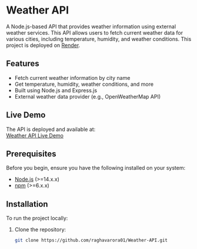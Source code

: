 # Weather API

A Node.js-based API that provides weather information using external weather services. This API allows users to fetch current weather data for various cities, including temperature, humidity, and weather conditions. This project is deployed on [Render](https://render.com).

## Features

- Fetch current weather information by city name
- Get temperature, humidity, weather conditions, and more
- Built using Node.js and Express.js
- External weather data provider (e.g., OpenWeatherMap API)

## Live Demo

The API is deployed and available at:  
[Weather API Live Demo](https://weather-api-abyb.onrender.com)

## Prerequisites

Before you begin, ensure you have the following installed on your system:

- [Node.js](https://nodejs.org/) (>=14.x.x)
- [npm](https://www.npmjs.com/) (>=6.x.x)

## Installation

To run the project locally:

1. Clone the repository:

   ```bash
   git clone https://github.com/raghavarora01/Weather-API.git

